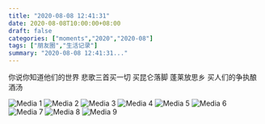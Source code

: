 ```yaml
---
title: "2020-08-08 12:41:31"
date: 2020-08-08T10:00:00+08:00
draft: false
categories: ["moments","2020","2020-08"]
tags: ["朋友圈","生活记录"]
summary: "2020-08-08 12:41:31..."
---
```


你说你知道他们的世界
悲歌三首买一切
买昆仑落脚 蓬莱放思乡
买人们的争执酿酒汤

![Media 1](/Moments/photos/2020-08-08/202008081241310.jpg)
![Media 2](/Moments/photos/2020-08-08/202008081241311.jpg)
![Media 3](/Moments/photos/2020-08-08/202008081241312.jpg)
![Media 4](/Moments/photos/2020-08-08/202008081241313.jpg)
![Media 5](/Moments/photos/2020-08-08/202008081241314.jpg)
![Media 6](/Moments/photos/2020-08-08/202008081241315.jpg)
![Media 7](/Moments/photos/2020-08-08/202008081241316.jpg)
![Media 8](/Moments/photos/2020-08-08/202008081241317.jpg)
![Media 9](/Moments/photos/2020-08-08/202008081241318.jpg)

